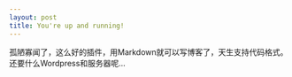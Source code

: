 ```yaml
---
layout: post
title: You're up and running!
---
```


孤陋寡闻了，这么好的插件，用Markdown就可以写博客了，天生支持代码格式。还要什么Wordpress和服务器呢...
